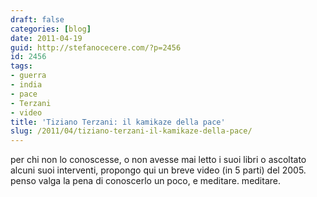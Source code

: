 ```yaml
---
draft: false
categories: [blog]
date: 2011-04-19
guid: http://stefanocecere.com/?p=2456
id: 2456
tags:
- guerra
- india
- pace
- Terzani
- video
title: 'Tiziano Terzani: il kamikaze della pace'
slug: /2011/04/tiziano-terzani-il-kamikaze-della-pace/
---
```


per chi non lo conoscesse, o non avesse mai letto i suoi libri o ascoltato alcuni suoi interventi, propongo qui un breve video (in 5 parti) del 2005. penso valga la pena di conoscerlo un poco, e meditare. meditare.